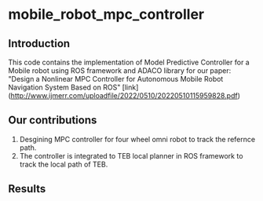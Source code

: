 # mobile_robot_mpc_controller

## Introduction
This code contains the implementation of Model Predictive Controller for a Mobile robot using ROS framework and ADACO library for our paper: "Design a Nonlinear MPC Controller for Autonomous Mobile Robot Navigation System Based on ROS" [link] (http://www.ijmerr.com/uploadfile/2022/0510/20220510115959828.pdf)

## Our contributions
1. Desgining MPC controller for four wheel omni robot to track the refernce path.
2. The controller is integrated to TEB local planner in ROS framework to track the local path of TEB.

## Results
